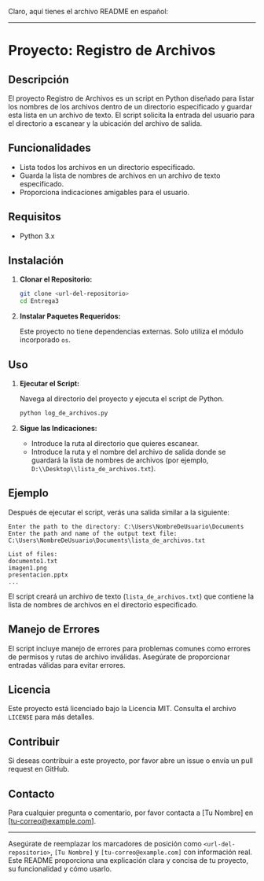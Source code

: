 Claro, aquí tienes el archivo README en español:

---

# Proyecto: Registro de Archivos

## Descripción

El proyecto Registro de Archivos es un script en Python diseñado para listar los nombres de los archivos dentro de un directorio especificado y guardar esta lista en un archivo de texto. El script solicita la entrada del usuario para el directorio a escanear y la ubicación del archivo de salida.

## Funcionalidades

- Lista todos los archivos en un directorio especificado.
- Guarda la lista de nombres de archivos en un archivo de texto especificado.
- Proporciona indicaciones amigables para el usuario.

## Requisitos

- Python 3.x

## Instalación

1. **Clonar el Repositorio:**

   ```bash
   git clone <url-del-repositorio>
   cd Entrega3
   ```

2. **Instalar Paquetes Requeridos:**

   Este proyecto no tiene dependencias externas. Solo utiliza el módulo incorporado `os`.

## Uso

1. **Ejecutar el Script:**

   Navega al directorio del proyecto y ejecuta el script de Python.

   ```bash
   python log_de_archivos.py
   ```

2. **Sigue las Indicaciones:**

   - Introduce la ruta al directorio que quieres escanear.
   - Introduce la ruta y el nombre del archivo de salida donde se guardará la lista de nombres de archivos (por ejemplo, `D:\\Desktop\\lista_de_archivos.txt`).

## Ejemplo

Después de ejecutar el script, verás una salida similar a la siguiente:

```plaintext
Enter the path to the directory: C:\Users\NombreDeUsuario\Documents
Enter the path and name of the output text file: C:\Users\NombreDeUsuario\Documents\lista_de_archivos.txt

List of files:
documento1.txt
imagen1.png
presentacion.pptx
...
```

El script creará un archivo de texto (`lista_de_archivos.txt`) que contiene la lista de nombres de archivos en el directorio especificado.

## Manejo de Errores

El script incluye manejo de errores para problemas comunes como errores de permisos y rutas de archivo inválidas. Asegúrate de proporcionar entradas válidas para evitar errores.

## Licencia

Este proyecto está licenciado bajo la Licencia MIT. Consulta el archivo `LICENSE` para más detalles.

## Contribuir

Si deseas contribuir a este proyecto, por favor abre un issue o envía un pull request en GitHub.

## Contacto

Para cualquier pregunta o comentario, por favor contacta a [Tu Nombre] en [tu-correo@example.com].

---

Asegúrate de reemplazar los marcadores de posición como `<url-del-repositorio>`, `[Tu Nombre]` y `[tu-correo@example.com]` con información real. Este README proporciona una explicación clara y concisa de tu proyecto, su funcionalidad y cómo usarlo.